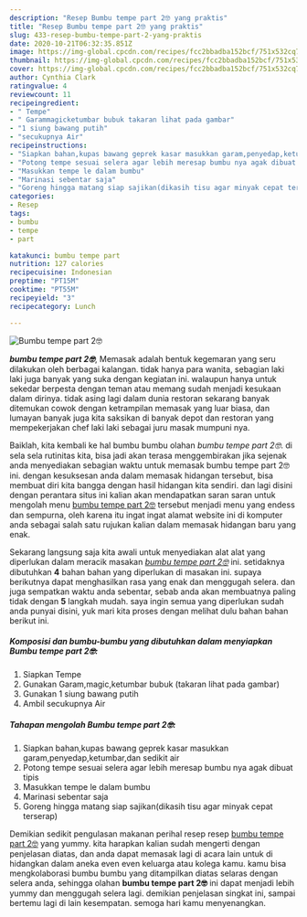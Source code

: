 ```yaml
---
description: "Resep Bumbu tempe part 2🤓 yang praktis"
title: "Resep Bumbu tempe part 2🤓 yang praktis"
slug: 433-resep-bumbu-tempe-part-2-yang-praktis
date: 2020-10-21T06:32:35.851Z
image: https://img-global.cpcdn.com/recipes/fcc2bbadba152bcf/751x532cq70/bumbu-tempe-part-2🤓-foto-resep-utama.jpg
thumbnail: https://img-global.cpcdn.com/recipes/fcc2bbadba152bcf/751x532cq70/bumbu-tempe-part-2🤓-foto-resep-utama.jpg
cover: https://img-global.cpcdn.com/recipes/fcc2bbadba152bcf/751x532cq70/bumbu-tempe-part-2🤓-foto-resep-utama.jpg
author: Cynthia Clark
ratingvalue: 4
reviewcount: 11
recipeingredient:
- " Tempe"
- " Garammagicketumbar bubuk takaran lihat pada gambar"
- "1 siung bawang putih"
- "secukupnya Air"
recipeinstructions:
- "Siapkan bahan,kupas bawang geprek kasar masukkan garam,penyedap,ketumbar,dan sedikit air"
- "Potong tempe sesuai selera agar lebih meresap bumbu nya agak dibuat tipis"
- "Masukkan tempe le dalam bumbu"
- "Marinasi sebentar saja"
- "Goreng hingga matang siap sajikan(dikasih tisu agar minyak cepat terserap)"
categories:
- Resep
tags:
- bumbu
- tempe
- part

katakunci: bumbu tempe part 
nutrition: 127 calories
recipecuisine: Indonesian
preptime: "PT15M"
cooktime: "PT55M"
recipeyield: "3"
recipecategory: Lunch

---
```



![Bumbu tempe part 2🤓](https://img-global.cpcdn.com/recipes/fcc2bbadba152bcf/751x532cq70/bumbu-tempe-part-2🤓-foto-resep-utama.jpg)

<b><i>bumbu tempe part 2🤓</i></b>, Memasak adalah bentuk kegemaran yang seru dilakukan oleh berbagai kalangan. tidak hanya para wanita, sebagian laki laki juga banyak yang suka dengan kegiatan ini. walaupun hanya untuk sekedar berpesta dengan teman atau memang sudah menjadi kesukaan dalam dirinya. tidak asing lagi dalam dunia restoran sekarang banyak ditemukan cowok dengan ketrampilan memasak yang luar biasa, dan lumayan banyak juga kita saksikan di banyak depot dan restoran yang mempekerjakan chef laki laki sebagai juru masak mumpuni nya.



Baiklah, kita kembali ke hal bumbu bumbu olahan <i>bumbu tempe part 2🤓</i>. di sela sela rutinitas kita, bisa jadi akan terasa menggembirakan jika sejenak anda menyediakan sebagian waktu untuk memasak bumbu tempe part 2🤓 ini. dengan kesuksesan anda dalam memasak hidangan tersebut, bisa membuat diri kita bangga dengan hasil hidangan kita sendiri. dan lagi disini dengan perantara situs ini kalian akan mendapatkan saran saran untuk mengolah menu <u>bumbu tempe part 2🤓</u> tersebut menjadi menu yang endess dan sempurna, oleh karena itu ingat ingat alamat website ini di komputer anda sebagai salah satu rujukan kalian dalam memasak hidangan baru yang enak.


Sekarang langsung saja kita awali untuk menyediakan alat alat yang diperlukan dalam meracik masakan <u><i>bumbu tempe part 2🤓</i></u> ini. setidaknya dibutuhkan <b>4</b> bahan bahan yang diperlukan di masakan ini. supaya berikutnya dapat menghasilkan rasa yang enak dan menggugah selera. dan juga sempatkan waktu anda sebentar, sebab anda akan membuatnya paling tidak dengan <b>5</b> langkah mudah. saya ingin semua yang diperlukan sudah anda punyai disini, yuk mari kita proses dengan melihat dulu bahan bahan berikut ini.

<!--inarticleads1-->

##### Komposisi dan bumbu-bumbu yang dibutuhkan dalam menyiapkan Bumbu tempe part 2🤓:

1. Siapkan  Tempe
1. Gunakan  Garam,magic,ketumbar bubuk (takaran lihat pada gambar)
1. Gunakan 1 siung bawang putih
1. Ambil secukupnya Air




<!--inarticleads2-->

##### Tahapan mengolah Bumbu tempe part 2🤓:

1. Siapkan bahan,kupas bawang geprek kasar masukkan garam,penyedap,ketumbar,dan sedikit air
1. Potong tempe sesuai selera agar lebih meresap bumbu nya agak dibuat tipis
1. Masukkan tempe le dalam bumbu
1. Marinasi sebentar saja
1. Goreng hingga matang siap sajikan(dikasih tisu agar minyak cepat terserap)




Demikian sedikit pengulasan makanan perihal resep resep <u>bumbu tempe part 2🤓</u> yang yummy. kita harapkan kalian sudah mengerti dengan penjelasan diatas, dan anda dapat memasak lagi di acara lain untuk di hidangkan dalam aneka even even keluarga atau kolega kamu. kamu bisa mengkolaborasi bumbu bumbu yang ditampilkan diatas selaras dengan selera anda, sehingga olahan <b>bumbu tempe part 2🤓</b> ini dapat menjadi lebih yummy dan menggugah selera lagi. demikian penjelasan singkat ini, sampai bertemu lagi di lain kesempatan. semoga hari kamu menyenangkan.
